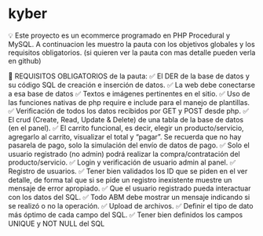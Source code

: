 # kyber


💡 Este proyecto es un ecommerce programado en PHP Procedural y MySQL. 
A continuacion les muestro la pauta con los objetivos globales y los requisitos obligatorios.
(si quieren ver la pauta con mas detalle pueden verla en github)

📌 REQUISITOS OBLIGATORIOS de la pauta:
✅ El DER de la base de datos y su código SQL de creación e inserción de datos. 
✅ La web debe conectarse a esa base de datos 
✅ Textos e imágenes pertinentes en el sitio. 
✅ Uso de las funciones nativas de php require e include para el manejo de plantillas.
✅ Verificación de todos los datos recibidos por GET y POST desde php.
✅ El crud (Create, Read, Update & Delete) de una tabla de la base de datos (en el panel). 
✅ El carrito funcional, es decir, elegir un producto/servicio, agregarlo al carrito, visualizar el total y “pagar”. Se recuerda que no hay pasarela de pago, solo la simulación del envío de datos de pago. 
✅ Solo el usuario registrado (no admin) podrá realizar la compra/contratación del producto/servicio. 
✅ Login y verificación de usuario admin al panel. 
✅ Registro de usuarios. 
✅ Tener bien validados los ID que se piden en el ver detalle, de forma tal que si se pide un registro inexistente muestre un mensaje de error apropiado. 
✅ Que el usuario registrado pueda interactuar con los datos del SQL.
✅ Todo ABM debe mostrar un mensaje indicando si se realizó o no la operación. 
✅ Upload de archivos. 
✅ Definir el tipo de dato más óptimo de cada campo del SQL. 
✅ Tener bien definidos los campos UNIQUE y NOT NULL del SQL













